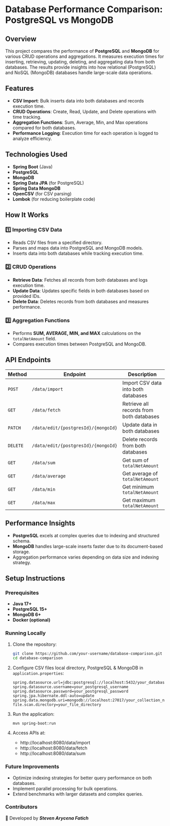 # Database Performance Comparison: PostgreSQL vs MongoDB

## Overview

This project compares the performance of **PostgreSQL** and **MongoDB** for various CRUD operations
and aggregations. It measures execution times for inserting, retrieving, updating, deleting, and
aggregating data from both databases. The results provide insights into how relational (PostgreSQL)
and NoSQL (MongoDB) databases handle large-scale data operations.

## Features

- **CSV Import**: Bulk inserts data into both databases and records execution time.
- **CRUD Operations**: Create, Read, Update, and Delete operations with time tracking.
- **Aggregation Functions**: Sum, Average, Min, and Max operations compared for both databases.
- **Performance Logging**: Execution time for each operation is logged to analyze efficiency.

## Technologies Used

- **Spring Boot** (Java)
- **PostgreSQL**
- **MongoDB**
- **Spring Data JPA** (for PostgreSQL)
- **Spring Data MongoDB**
- **OpenCSV** (for CSV parsing)
- **Lombok** (for reducing boilerplate code)

## How It Works

### 1️⃣ Importing CSV Data

- Reads CSV files from a specified directory.
- Parses and maps data into PostgreSQL and MongoDB models.
- Inserts data into both databases while tracking execution time.

### 2️⃣ CRUD Operations

- **Retrieve Data**: Fetches all records from both databases and logs execution time.
- **Update Data**: Updates specific fields in both databases based on provided IDs.
- **Delete Data**: Deletes records from both databases and measures performance.

### 3️⃣ Aggregation Functions

- Performs **SUM, AVERAGE, MIN, and MAX** calculations on the `totalNetAmount` field.
- Compares execution times between PostgreSQL and MongoDB.

## API Endpoints

| Method   | Endpoint                            | Description                              |
|----------|-------------------------------------|------------------------------------------|
| `POST`   | `/data/import`                      | Import CSV data into both databases      |
| `GET`    | `/data/fetch`                       | Retrieve all records from both databases |
| `PATCH`  | `/data/edit/{postgresId}/{mongoId}` | Update data in both databases            |
| `DELETE` | `/data/edit/{postgresId}/{mongoId}` | Delete records from both databases       |
| `GET`    | `/data/sum`                         | Get sum of `totalNetAmount`              |
| `GET`    | `/data/average`                     | Get average of `totalNetAmount`          |
| `GET`    | `/data/min`                         | Get minimum `totalNetAmount`             |
| `GET`    | `/data/max`                         | Get maximum `totalNetAmount`             |

## Performance Insights

- **PostgreSQL** excels at complex queries due to indexing and structured schema.
- **MongoDB** handles large-scale inserts faster due to its document-based storage.
- Aggregation performance varies depending on data size and indexing strategy.

## Setup Instructions

### Prerequisites

- **Java 17+**
- **PostgreSQL 15+**
- **MongoDB 6+**
- **Docker (optional)**

### Running Locally

1. Clone the repository:
   ```sh
   git clone https://github.com/your-username/database-comparison.git
   cd database-comparison

2. Configure CSV files local directory, PostgreSQL & MongoDB in `application.properties`:
   ```properties
   spring.datasource.url=jdbc:postgresql://localhost:5432/your_database_name
   spring.datasource.username=your_postgresql_username
   spring.datasource.password=your_postgresql_password
   spring.jpa.hibernate.ddl-auto=update
   spring.data.mongodb.uri=mongodb://localhost:27017/your_collection_name
   file.scan.directory=your_file_directory
   ```   
   
3. Run the application:
   ```shell
   mvn spring-boot:run
   ```
   
4. Access APIs at:
   - http://localhost:8080/data/import
   - http://localhost:8080/data/fetch
   - http://localhost:8080/data/sum

### Future Improvements
- Optimize indexing strategies for better query performance on both databases.
- Implement parallel processing for bulk operations.
- Extend benchmarks with larger datasets and complex queries.

### Contributors
🚀 Developed by ***Steven Arycena Fatich***